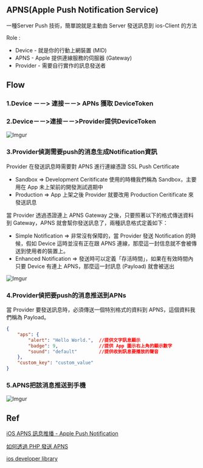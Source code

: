 ## APNS(Apple Push Notification Service)

一種Server Push 技術，簡單說就是主動由 Server 發送訊息到 ios-Client 的方法

Role :

- Device - 就是你的行動上網裝置 (MID)
- APNS - Apple 提供連線服務的伺服器 (Gateway)
- Provider - 需要自行實作的訊息發送者

## Flow

### 1.Device －－> 連接－－> APNs 獲取 DeviceToken

### 2.Device－－>連接－－>Provider提供DeviceToken
 
![Imgur](http://i.imgur.com/5mizRy0.png)

### 3.Provider偵測需要push的消息生成Notification資訊

Provider 在發送訊息時需要對 APNS 進行連線憑證 SSL Push Certificate

- Sandbox => Development Ceritificate 使用的時機我們稱為 Sandbox，主要用在 App 未上架前的開發測試週期中
- Production => App 上架之後 Provider 就要改用 Production Ceritificate 來發送訊息
 
當 Provider 透過憑證連上 APNS Gateway 之後，只要照著以下的格式傳送資料到 Gateway，APNS 就會幫你發送訊息了，兩種訊息格式定義如下：

- Simple Notification => 非常沒有保障的，當 Provider 發送 Notification 的時候，假如 Device 這時並沒有正在跟 APNS 連線，那麼這一封信息就不會被傳送到使用者的裝置上。
- Enhanced Notification => 發送時可以定義「存活時間」，如果在有效時間內只要 Device 有連上 APNS，那麼這一封訊息 (Payload) 就會被送出

![Imgur](http://i.imgur.com/CBUbTE7.png)

### 4.Provider偵把要push的消息推送到APNs

當 Provider 要發送訊息時，必須傳送一個特別格式的資料到 APNS，這個資料我們稱為 Payload。

```Json
{
    "aps": {
        "alert": "Hello World.",  //提供文字訊息顯示
        "badge": 9,               //提供 App 圖示右上角的顯示數字
        "sound": "default"        //提供收到訊息要播放的聲音
    },
    "custom_key": "custom_value"
}
```


### 5.APNS把該消息推送到手機

![Imgur](http://i.imgur.com/fFNGhW5.png)


## Ref
[iOS APNS 訊息推播 - Apple Push Notification ](https://blog.toright.com/posts/2806/ios-apns-%E8%A8%8A%E6%81%AF%E6%8E%A8%E6%92%A5-apple-push-notification-service-%E4%BB%8B%E7%B4%B9.html)

[如何透過 PHP 發送 APNS](https://blog.toright.com/posts/2846/%E5%A6%82%E4%BD%95%E9%80%8F%E9%81%8E-php-%E7%99%BC%E9%80%81-apple-notification-push.html)

[ios developer library](https://developer.apple.com/library/ios/documentation/NetworkingInternet/Conceptual/RemoteNotificationsPG/Chapters/ApplePushService.html)
